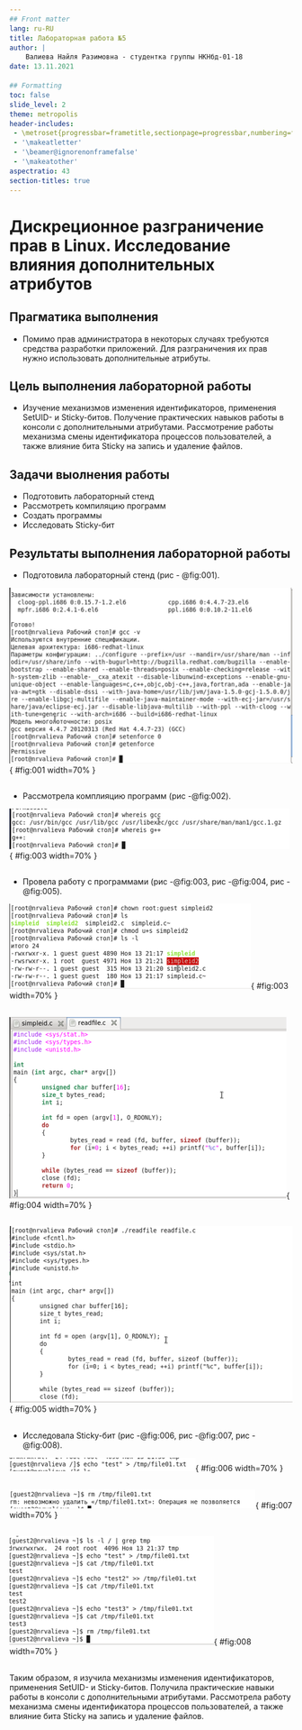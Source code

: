 ```yaml
---
## Front matter
lang: ru-RU
title: Лабораторная работа №5
author: |
	Валиева Найля Разимовна - студентка группы НКНбд-01-18
date: 13.11.2021

## Formatting
toc: false
slide_level: 2
theme: metropolis
header-includes: 
 - \metroset{progressbar=frametitle,sectionpage=progressbar,numbering=fraction}
 - '\makeatletter'
 - '\beamer@ignorenonframefalse'
 - '\makeatother'
aspectratio: 43
section-titles: true
---
```


# Дискреционное разграничение прав в Linux. Исследование влияния дополнительных атрибутов

## Прагматика выполнения

- Помимо прав администратора в некоторых случаях требуются средства разработки приложений. Для разграничения их прав нужно использовать дополнительные атрибуты.

## Цель выполнения лабораторной работы

- Изучение механизмов изменения идентификаторов, применения SetUID- и Sticky-битов. Получение практических навыков работы в консоли с дополнительными атрибутами. Рассмотрение работы механизма смены идентификатора процессов пользователей, а также влияние бита Sticky на запись и удаление файлов.

## Задачи выолнения работы

- Подготовить лабораторный стенд
- Рассмотреть компиляцию программ
- Создать программы
- Исследовать Sticky-бит

## Результаты выполнения лабораторной работы

- Подготовила лабораторный стенд (рис - @fig:001).

![Установка компилятора gcc](image/1.png){ #fig:001 width=70% }

##

- Рассмотрела комплияцию программ (рис -@fig:002).

![Проверка названий компиляторов](image/2.png){ #fig:003 width=70% }

##

- Провела работу с программами (рис -@fig:003, рис -@fig:004, рис -@fig:005).

![Смена владельца и атрибутов от имени суперпользователя](image/3.png){ #fig:003 width=70% }

##

![Создание программы \texttt{readfile.c}](image/4.png){ #fig:004 width=70% }

##

![Проверка чтения файла](image/5.png){ #fig:005 width=70% }

##

- Исследовала Sticky-бит (рис -@fig:006, рис -@fig:007, рис -@fig:008).

![Создание файла и внесение записи в него](image/6.png){ #fig:006 width=70% }

##

![Попытка удаления файла от имени пользователя \texttt{guest2}](image/7.png){ #fig:007 width=70% }

##

![Проведение различных операций после удаления атрибута \texttt{t}](image/8.png){ #fig:008 width=70% }

##

Таким образом, я изучила механизмы изменения идентификаторов, применения SetUID- и Sticky-битов. Получила практические навыки работы в консоли с дополнительными атрибутами. Рассмотрела работу механизма смены идентификатора процессов пользователей, а также влияние бита Sticky на запись и удаление файлов.